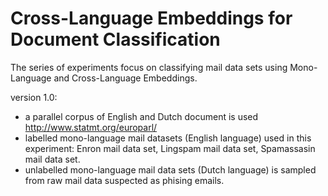 # Cross-Language Embeddings for Document Classification

The series of experiments focus on classifying mail data sets using Mono-Language and Cross-Language Embeddings.

version 1.0:
- a parallel corpus of English and Dutch document is used http://www.statmt.org/europarl/
- labelled mono-language mail datasets (English language) used in this experiment: Enron mail data set, Lingspam mail data set, Spamassasin mail data set.
- unlabelled mono-language mail data sets (Dutch language) is sampled from raw mail data suspected as phising emails.
